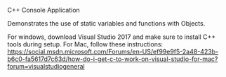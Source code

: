 C++ Console Application

Demonstrates the use of static variables and functions with Objects.

For windows, download Visual Studio 2017 and make sure to install C++ tools during setup.
For Mac, follow these instructions:
https://social.msdn.microsoft.com/Forums/en-US/ef99e9f5-2a48-423b-b6c0-fa5617d7c63d/how-do-i-get-c-to-work-on-visual-studio-for-mac?forum=visualstudiogeneral

